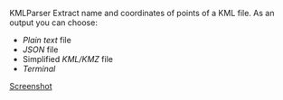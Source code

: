 KMLParser
Extract name and coordinates of points of a KML file.
As an output you can choose:

* *Plain text* file
* *JSON* file	
* Simplified *KML/KMZ* file
* *Terminal*

[Screenshot](PythonScripts/KMLParser/ss.png)